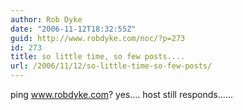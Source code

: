 ```yaml
---
author: Rob Dyke
date: "2006-11-12T18:32:55Z"
guid: http://www.robdyke.com/noc/?p=273
id: 273
title: so little time, so few posts....
url: /2006/11/12/so-little-time-so-few-posts/
---
```

ping www.robdyke.com? yes.... host still responds......